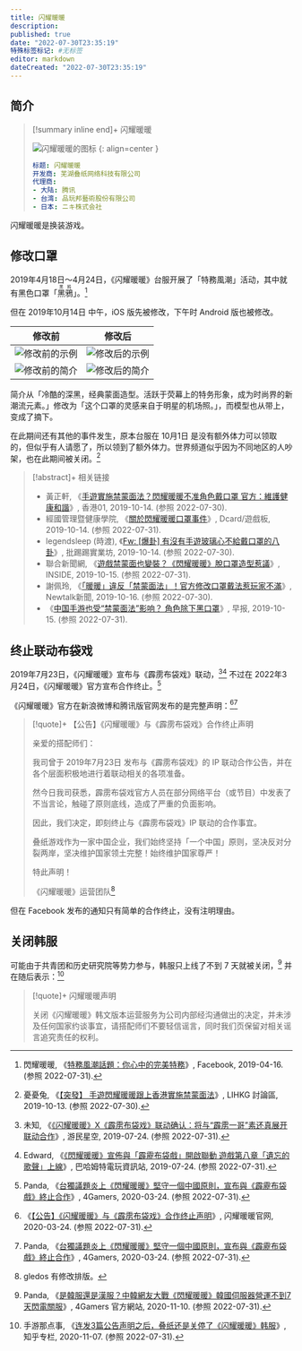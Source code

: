 ```yaml
---
title: 闪耀暖暖
description:
published: true
date: "2022-07-30T23:35:19"
特殊标签标记: #无标签
editor: markdown
dateCreated: "2022-07-30T23:35:19"
---
```


## 简介

> [!summary inline end]+ 闪耀暖暖
>
> ![闪耀暖暖的图标](https://s3.tebi.io/ggame/game/闪耀暖暖/com.papegames.nn4.tw.webp)
> {: align=center }
>
> ```yaml
> 标题: 闪耀暖暖
> 开发商: 芜湖叠纸网络科技有限公司
> 代理商:
> - 大陆: 腾讯
> - 台湾: 品玩邦藝術股份有限公司
> - 日本: ニキ株式会社
> ```

闪耀暖暖是换装游戏。

## 修改口罩

2019年4月18日～4月24日，《闪耀暖暖》台服开展了「特務風潮」活动，其中就有黑色口罩「<ruby>黑鴉<rp>(</rp><rt>黑鸦</rt><rp>)</rp></ruby>」。[^PSJOM]

[^PSJOM]: 閃耀暖暖, 《[特務風潮話題：你心中的完美特務](https://archive.ph/PSJOM "https://m.facebook.com/ShiningNikkiTW/posts/537182557102976")》, Facebook, 2019-04-16. (参照 2022-07-31).

但在 2019年10月14日 中午，iOS 版先被修改，下午时 Android 版也被修改。

| 修改前            | 修改后            |
| ----------------- | ----------------- |
| ![修改前的示例][] | ![修改后的示例][] |
| ![修改前的简介][] | ![修改后的简介][] |

[修改前的示例]: https://ggame.s3.tebi.io/game/闪耀暖暖/修改前的示例.webp
[修改后的示例]: https://ggame.s3.tebi.io/game/闪耀暖暖/修改后的示例.webp
[修改前的简介]: https://ggame.s3.tebi.io/game/闪耀暖暖/修改前的简介.webp "冷酷的深黑，经典蒙面造型。活跃于荧幕上的特务形象，成为时尚界的新潮流元素。"
[修改后的简介]: https://ggame.s3.tebi.io/game/闪耀暖暖/修改后的简介.webp "这个口罩的灵感来自于明星的机场照。"

简介从「冷酷的深黑，经典蒙面造型。活跃于荧幕上的特务形象，成为时尚界的新潮流元素。」修改为「这个口罩的灵感来自于明星的机场照。」，而模型也从带上，变成了摘下。

在此期间还有其他的事件发生，原本台服在 10月1日 是没有额外体力可以领取的，但似乎有人请愿了，所以领到了额外体力。世界频道似乎因为不同地区的人吵架，也在此期间被关闭。[^1649463]

[^1649463]: 憂憂兔, 《[【突發】 手遊閃耀暖暖跟上香港實施禁蒙面法](https://web.archive.org/web/20211105025935/https://lihkg.com/thread/1649463/page/1)》, LIHKG 討論區, 2019-10-13. (参照 2022-07-30).

> [!abstract]+ 相关链接
>
> +   黃正軒, 《[手遊實施禁蒙面法？閃耀暖暖不准角色戴口罩 官方：維護健康和諧](https://web.archive.org/web/20220624083341/https://www.hk01.com/遊戲動漫/385810/閃耀暖暖港台服疑維穩-更新強改口罩配件成掛耳-網民-手遊也有禁蒙面法)》, 香港01, 2019-10-14. (参照 2022-07-30).
> +   經國管理暨健康學院, 《[關於閃耀暖暖口罩事件](https://archive.ph/SP2OO "https://www.dcard.tw/f/game/p/232298062")》, Dcard/遊戲板, 2019-10-14. (参照 2022-07-31).
> +   legendsleep (時渡), 《[Fw: [爆卦] 有沒有手遊玻璃心不給戴口罩的八卦](https://web.archive.org/web/20210728073008/https://www.ptt.cc/bbs/C_Chat/M.1570993603.A.585.html)》, 批踢踢實業坊, 2019-10-14. (参照 2022-07-30).
> +   聯合新聞網, 《[遊戲禁蒙面也變裝？《閃耀暖暖》脫口罩造型惹議](https://web.archive.org/web/20210613014459/https://www.inside.com.tw/article/17808-ShiningNikki-Anti-mask-law)》, INSIDE, 2019-10-15. (参照 2022-07-31).
> +   謝佩玲, 《[「暖暖」違反「禁蒙面法」！官方修改口罩戴法惹玩家不滿](https://web.archive.org/web/20210805110333/https://newtalk.tw/news/view/2019-10-16/312267)》, Newtalk新聞, 2019-10-16. (参照 2022-07-30).
> +   《[中国手游也受“禁蒙面法”影响？ 角色除下黑口罩](https://web.archive.org/web/20220701111241/https://www.zaobao.com.sg/realtime/china/story20191015-997242)》, 早报, 2019-10-15. (参照 2022-07-31).

## 终止联动布袋戏

2019年7月23日，《闪耀暖暖》宣布与《霹雳布袋戏》联动，[^1206254][^183147] 不过在 2022年3月24日，《闪耀暖暖》官方宣布合作终止。[^PSogV]

[^1206254]: 未知, 《[《闪耀暖暖》X《霹雳布袋戏》联动确认：将与“霹雳一哥”素还真展开联动合作](https://web.archive.org/web/20220731054112/https://shouyou.gamersky.com/news/201907/1206254.shtml)》, 游民星空, 2019-07-24. (参照 2022-07-31).

[^183147]: Edward, 《[《閃耀暖暖》宣佈與「霹靂布袋戲」開啟聯動 遊戲第八章「遺忘的歌聲」上線](https://web.archive.org/web/20201107225729/https://gnn.gamer.com.tw/detail.php?sn=183147)》, 巴哈姆特電玩資訊站, 2019-07-24. (参照 2022-07-31).

[^PSogV]: Panda, 《[台獨議題炎上《閃耀暖暖》堅守一個中國原則，宣布與《霹靂布袋戲》終止合作](https://archive.ph/PSogV "https://www.4gamers.com.tw/news/detail/42519/shanyaonuannuan-canceled-event-with-pili-dramas-due-to-politic-issue")》, 4Gamers, 2020-03-24. (参照 2022-07-31).

《闪耀暖暖》官方在新浪微博和腾讯版官网发布的是完整声明：[^100663][^PSogV]

[^100663]: 《[【公告】《闪耀暖暖》与《霹雳布袋戏》合作终止声明](https://web.archive.org/web/20220731055455/https://nikki4.papegames.cn/news/100663)》, 闪耀暖暖官网, 2020-03-24. (参照 2022-07-31).

> [!quote]+ 【公告】《闪耀暖暖》与《霹雳布袋戏》合作终止声明
>
> 亲爱的搭配师们：
>
> 我司曾于 2019年7月23日 发布与《霹雳布袋戏》的 IP 联动合作公告，并在各个层面积极地进行着联动相关的各项准备。
>
> 然今日我司获悉，霹雳布袋戏官方人员在部分网络平台（或节目）中发表了不当言论，触碰了原则底线，造成了严重的负面影响。
>
> 因此，我们决定，即刻终止与《霹雳布袋戏》IP 联动的合作事宜。
>
> 叠纸游戏作为一家中国企业，我们始终坚持「一个中国」原则，坚决反对分裂两岸，坚决维护国家领土完整！始终维护国家尊严！
>
> 特此声明！
>
> 《闪耀暖暖》运营团队[^edit]

[^edit]: gledos 有修改排版。

但在 Facebook 发布的通知只有简单的合作终止，没有注明理由。

## 关闭韩服

可能由于共青团和历史研究院等势力参与，韩服只上线了不到 7 天就被关闭，[^45500] 并在随后表示：[^276890422]

> [!quote]+ 闪耀暖暖声明
>
> 关闭《闪耀暖暖》韩文版本运营服务为公司内部经沟通做出的决定，并未涉及任何国家约谈事宜，请搭配师们不要轻信谣言，同时我们页保留对相关谣言追究责任的权利。

[^45500]: Panda, 《[是韓服還是漢服？中韓網友大戰《閃耀暖暖》韓國伺服器營運不到7天閃電關服](https://web.archive.org/web/20201115173010/https://www.4gamers.com.tw/news/detail/45500/shanyaonuannuan-withdrew-south-korea-market-because-of-one-gacha-item-cloth)》, 4Gamers 官方網站, 2020-11-10. (参照 2022-07-31).

[^276890422]: 手游那点事, 《[连发3篇公告声明之后，叠纸还是关停了《闪耀暖暖》韩服](https://web.archive.org/web/20220731065715/https://zhuanlan.zhihu.com/p/276890422)》, 知乎专栏, 2020-11-07. (参照 2022-07-31).
